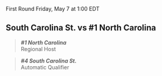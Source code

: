 First Round
Friday, May 7 at 1:00 EDT
## South Carolina St. vs #1 North Carolina

> ***#1 North Carolina***  
> Regional Host

> ***#4 South Carolina St.***  
> Automatic Qualifier